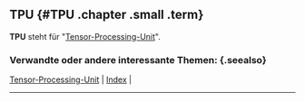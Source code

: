 ## TPU {#TPU .chapter .small .term}

**TPU** steht für "[Tensor-Processing-Unit](#Tensor-Processing-Unit)".

### Verwandte oder andere interessante Themen: {.seealso}

[Tensor-Processing-Unit](#Tensor-Processing-Unit) |
[Index](#Index) |

----


